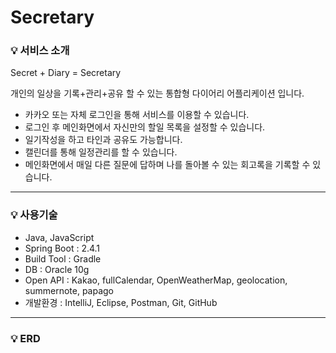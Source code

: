 
# Secretary

### 💡 서비스 소개

Secret  + Diary = Secretary

개인의 일상을 기록+관리+공유 할 수 있는 통합형 다이어리 어플리케이션 입니다.

- 카카오 또는 자체 로그인을 통해 서비스를 이용할 수 있습니다.
- 로그인 후 메인화면에서 자신만의 할일 목록을 설정할 수 있습니다.
- 일기작성을 하고 타인과 공유도 가능합니다.
- 캘린더를 통해 일정관리를 할 수 있습니다.
- 메인화면에서 매일 다른 질문에 답하며 나를 돌아볼 수 있는 회고록을 기록할 수 있습니다.

---

### 💡 사용기술

- Java, JavaScript
- Spring Boot : 2.4.1
- Build Tool : Gradle
- DB : Oracle 10g
- Open API : Kakao, fullCalendar, OpenWeatherMap, geolocation, summernote, papago
- 개발환경 : IntelliJ, Eclipse, Postman, Git, GitHub

---

### 💡 ERD
